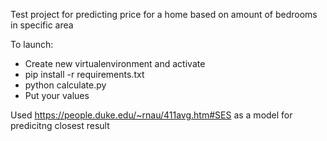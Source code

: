 Test project for predicting price for a home based on amount of bedrooms in specific area

To launch:
- Create new virtualenvironment and activate
- pip install -r requirements.txt
- python calculate.py
- Put your values

Used https://people.duke.edu/~rnau/411avg.htm#SES as a model for predicitng closest result

